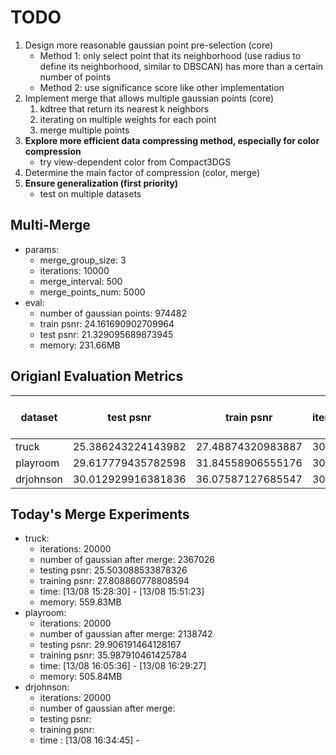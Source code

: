 # TODO
1. Design more reasonable gaussian point pre-selection (core)
    - Method 1: only select point that its neighborhood (use radius to define its neighborhood, similar to DBSCAN) has more than a certain number of points
    - Method 2: use significance score like other implementation
2. Implement merge that allows multiple gaussian points (core)
    1. kdtree that return its nearest k neighbors
    2. iterating on multiple weights for each point
    3. merge multiple points
3. **Explore more efficient data compressing method, especially for color compression**
    - try view-dependent color from Compact3DGS
4. Determine the main factor of compression (color, merge)
5. **Ensure generalization (first priority)**
    - test on multiple datasets

## Multi-Merge
- params: 
    - merge_group_size: 3
    - iterations: 10000
    - merge_interval: 500
    - merge_points_num: 5000
- eval: 
    - number of gaussian points: 974482
    - train psnr: 24.161690902709964
    - test psnr: 21.329095689873945
    - memory: 231.66MB
## Origianl Evaluation Metrics
|dataset|test psnr|train psnr|iterations| number of gaussians| Memory |
|-------|-------|-------|-------|-------|-------|
|truck| 25.386243224143982 | 27.48874320983887 | 30000 | 2566521 | 607.01MB |
|playroom| 29.617779435782598 | 31.84558906555176 | 30000 | 2338154 | 553.00MB |
|drjohnson| 30.012929916381836 | 36.07587127685547 | 30000 | 3274945 | 774.56MB |
## Today's Merge Experiments
- truck:
    - iterations: 20000
    - number of gaussian after merge: 2367026
    - testing psnr: 25.503088533878326
    - training psnr: 27.808860778808594
    - time: [13/08 15:28:30] - [13/08 15:51:23]
    - memory: 559.83MB
- playroom:
    - iterations: 20000
    - number of gaussian after merge: 2138742
    - testing psnr: 29.906191464128167
    - training psnr: 35.987910461425784
    - time: [13/08 16:05:36] - [13/08 16:29:27]
    - memory: 505.84MB
- drjohnson:
    - iterations: 20000
    - number of gaussian after merge: 
    - testing psnr: 
    - training psnr: 
    - time : [13/08 16:34:45] - 